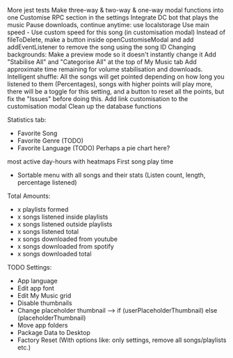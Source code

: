 More jest tests
Make three-way & two-way & one-way modal functions into one
Customise RPC section in the settings
Integrate DC bot that plays the music
Pause downloads, continue anytime: use localstorage
Use main speed - Use custom speed for this song (in customisation modal)
Instead of fileToDelete, make a button inside openCustomiseModal and add addEventListener to remove the song using the song ID
Changing backgrounds: Make a preview mode so it doesn't instantly change it
Add "Stabilise All" and "Categorise All" at the top of My Music tab
Add approximate time remaining for volume stabilisation and downloads.
Intelligent shuffle: All the songs will get pointed depending on how long you listened to them (Percentages), songs with higher points will play more, there will be a toggle for this setting, and a button to reset all the points, but fix the "Issues" before doing this.
Add link customisation to the customisation modal
Clean up the database functions

Statistics tab:
- Favorite Song
- Favorite Genre (TODO)
- Favorite Language (TODO)
Perhaps a pie chart here?

most active day-hours with heatmaps
First song play time

- Sortable menu with all songs and their stats (Listen count, length, percentage listened)

Total Amounts:
- x playlists formed
- x songs listened inside playlists
- x songs listened outside playlists
- x songs listened total
- x songs downloaded from youtube
- x songs downloaded from spotify
- x songs downloaded total

TODO Settings:

- App language
- Edit app font
- Edit My Music grid
- Disable thumbnails
- Change placeholder thumbnail --> if (userPlaceholderThumbnail) else (placeholderThumbnail)
- Move app folders
- Package Data to Desktop
- Factory Reset (With options like: only settings, remove all songs/playlists etc.)